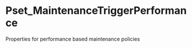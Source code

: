 # Pset_MaintenanceTriggerPerformance

Properties for performance based maintenance policies<!-- end of definition -->
